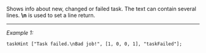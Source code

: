Shows info about new, changed or failed task. The text can contain several lines. **\n** is used to set a line return.


---
*Example 1:*
```sqf
taskHint ["Task failed.\nBad job!", [1, 0, 0, 1], "taskFailed"];
```